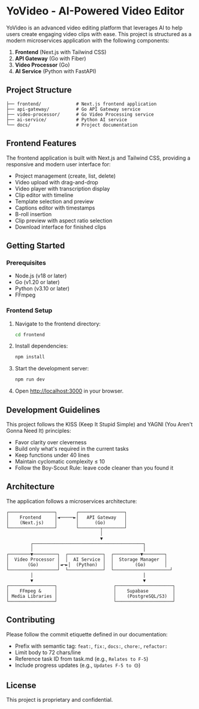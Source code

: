 # YoVideo - AI-Powered Video Editor

YoVideo is an advanced video editing platform that leverages AI to help users create engaging video clips with ease. This project is structured as a modern microservices application with the following components:

1. **Frontend** (Next.js with Tailwind CSS)
2. **API Gateway** (Go with Fiber)
3. **Video Processor** (Go)
4. **AI Service** (Python with FastAPI)

## Project Structure

```YoVideo/
├── frontend/             # Next.js frontend application
├── api-gateway/          # Go API Gateway service
├── video-processor/      # Go Video Processing service
├── ai-service/           # Python AI service
└── docs/                 # Project documentation
```

## Frontend Features

The frontend application is built with Next.js and Tailwind CSS, providing a responsive and modern user interface for:

- Project management (create, list, delete)
- Video upload with drag-and-drop
- Video player with transcription display
- Clip editor with timeline
- Template selection and preview
- Captions editor with timestamps
- B-roll insertion
- Clip preview with aspect ratio selection
- Download interface for finished clips

## Getting Started

### Prerequisites

- Node.js (v18 or later)
- Go (v1.20 or later)
- Python (v3.10 or later)
- FFmpeg

### Frontend Setup

1. Navigate to the frontend directory:
   ```bash
   cd frontend
   ```

2. Install dependencies:
   ```bash
   npm install
   ```

3. Start the development server:
   ```bash
   npm run dev
   ```

4. Open [http://localhost:3000](http://localhost:3000) in your browser.

## Development Guidelines

This project follows the KISS (Keep It Stupid Simple) and YAGNI (You Aren't Gonna Need It) principles:

- Favor clarity over cleverness
- Build only what's required in the current tasks
- Keep functions under 40 lines
- Maintain cyclomatic complexity ≤ 10
- Follow the Boy-Scout Rule: leave code cleaner than you found it

## Architecture

The application follows a microservices architecture:

```
┌─────────────────┐       ┌─────────────────┐
│    Frontend     │◄─────►│   API Gateway   │
│    (Next.js)    │       │      (Go)       │
└─────────────────┘       └────────┬────────┘
                                   │
                                   ▼
         ┌─────────────────────────────────────────┐
         │                                         │
┌────────▼─────────┐  ┌─────────────┐  ┌──────────▼────────┐
│  Video Processor │  │  AI Service │  │  Storage Manager  │
│       (Go)       │◄─►│  (Python)  │  │        (Go)       │
└──────────────────┘  └─────────────┘  └─────────────────────┘
         │                                         │
         ▼                                         ▼
┌─────────────────┐                     ┌─────────────────────┐
│    FFmpeg &     │                     │    Supabase         │
│ Media Libraries │                     │    (PostgreSQL/S3)  │
└─────────────────┘                     └─────────────────────┘
```

## Contributing

Please follow the commit etiquette defined in our documentation:

- Prefix with semantic tag: `feat:`, `fix:`, `docs:`, `chore:`, `refactor:`
- Limit body to 72 chars/line
- Reference task ID from task.md (e.g., `Relates to F-5`)
- Include progress updates (e.g., `Updates F-5 to 🟡`)

## License

This project is proprietary and confidential.
